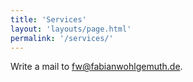 ```yaml
---
title: 'Services'
layout: 'layouts/page.html'
permalink: '/services/'
---
```


Write a mail to [fw@fabianwohlgemuth.de](mailto:fw@fabianwohlgemuth.de?subject=fwdc.%20-%20).
